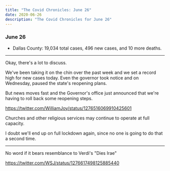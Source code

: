 ```yaml
---
title: "The Covid Chronicles: June 26"
date: 2020-06-26
description: "The Covid Chronicles for June 26"
---
```


### June 26

- Dallas County: 19,034 total cases, 496 new cases, and 10 more deaths.

---

Okay, there's a lot to discuss.

We've been taking it on the chin over the past week and we set a record high for new cases today. Even the governor took notice and on Wednesday, paused the state's reopening plans.

But news moves fast and the Governor's office just announced that we're having to roll back some reopening steps.

<https://twitter.com/WilliamJoy/status/1276516069910425601>

Churches and other religious services may continue to operate at full capacity.

I doubt we'll end up on full lockdown again, since no one is going to do that a second time.

---

No word if it bears resemblance to Verdi's "Dies Irae"

<https://twitter.com/WSJ/status/1276617498125885440>
